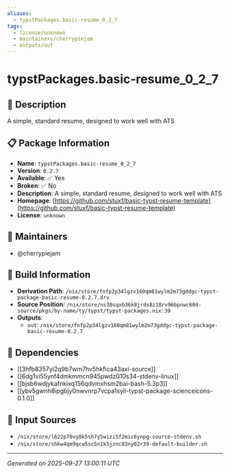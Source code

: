```yaml
---
aliases:
  - typstPackages.basic-resume_0_2_7
tags:
  - license/unknown
  - maintainers/cherrypiejam
  - outputs/out
---
```


# typstPackages.basic-resume_0_2_7

## 📝 Description

A simple, standard resume, designed to work well with ATS

## 📋 Package Information

- **Name**: `typstPackages.basic-resume_0_2_7`
- **Version**: `0.2.7`
- **Available**: ✅ Yes
- **Broken**: ✅ No
- **Description**: A simple, standard resume, designed to work well with ATS
- **Homepage**: [https://github.com/stuxf/basic-typst-resume-template](https://github.com/stuxf/basic-typst-resume-template)
- **License**: `unknown`
## 👥 Maintainers

- @cherrypiejam


## 🔧 Build Information

- **Derivation Path**: `/nix/store/fnfp2p34lgzv160qm81wylm2m73gddgc-typst-package-basic-resume-0.2.7.drv`
- **Source Position**: `/nix/store/ns30sqxb36k8jrds8z18rv96bpnwc60d-source/pkgs/by-name/ty/typst/typst-packages.nix:39`
- **Outputs**:
  - `out`:  `/nix/store/fnfp2p34lgzv160qm81wylm2m73gddgc-typst-package-basic-resume-0.2.7`

## 🔗 Dependencies

- [[3hfb8357yi2q9b7wm7hv5hkfica43axi-source]]
- [[6dg1vi55ynf4dmkmmcn945pwdz010s34-stdenv-linux]]
- [[bjsb6wdjykafnkixq156qdvmxhsm2bai-bash-5.3p3]]
- [[ybv5gwnh8ipgbjy0nwvnrp7vcpa1syli-typst-package-scienceicons-0.1.0]]

## 📁 Input Sources

- `/nix/store/l622p70vy8k5sh7y5wizi5f2mic6ynpg-source-stdenv.sh`
- `/nix/store/shkw4qm9qcw5sc5n1k5jznc83ny02r39-default-builder.sh`

---
*Generated on 2025-09-27 13:00:11 UTC*
